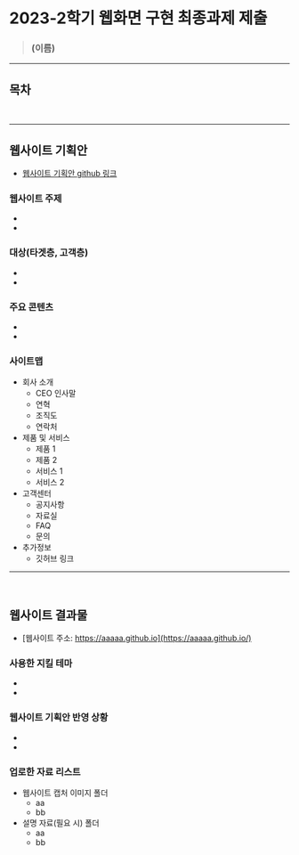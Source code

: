 # 2023-2학기 웹화면 구현 최종과제 제출

> ### (이름)

---

## 목차

<br>

---

## 웹사이트 기획안
- [웹사이트 기획안 github 링크](https://github.com/    )

### 웹사이트 주제
-  
- 

### 대상(타겟층, 고객층) 
- 
- 

### 주요 콘텐츠
- 
- 

### 사이트맵
- 회사 소개
  - CEO 인사말
  - 연혁
  - 조직도
  - 연락처
- 제품 및 서비스
  - 제품 1
  - 제품 2
  - 서비스 1
  - 서비스 2
- 고객센터
  - 공지사항
  - 자료실
  - FAQ
  - 문의
- 추가정보
  - 깃허브 링크

---
<br>

## 웹사이트 결과물

- [웹사이트 주소: https://aaaaa.github.io](https://aaaaa.github.io/)

### 사용한 지킬 테마
- 
- 

### 웹사이트 기획안 반영 상황
-
-

### 업로한 자료 리스트

- 웹사이트 캡처 이미지 폴더
  - aa
  - bb
- 설명 자료(필요 시) 폴더
  - aa
  - bb





